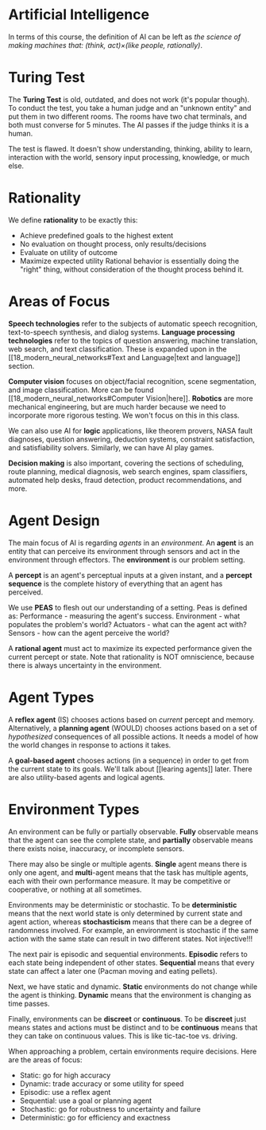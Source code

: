 # Artificial Intelligence
In terms of this course, the definition of AI can be left as *the science of making machines that: (think, act)$\times$(like people, rationally)*. 

# Turing Test

The **Turing Test** is old, outdated, and does not work (it's popular though). To conduct the test, you take a human judge and an "unknown entity" and put them in two different rooms. The rooms have two chat terminals, and both must converse for 5 minutes. The AI passes if the judge thinks it is a human. 

The test is flawed. It doesn't show understanding, thinking, ability to learn, interaction with the world, sensory input processing, knowledge, or much else. 

# Rationality

We define **rationality** to be exactly this:
- Achieve predefined goals to the highest extent
- No evaluation on thought process, only results/decisions
- Evaluate on utility of outcome
- Maximize expected utility
Rational behavior is essentially doing the "right" thing, without consideration of the thought process behind it. 

# Areas of Focus
**Speech technologies** refer to the subjects of automatic speech recognition, text-to-speech synthesis, and dialog systems. **Language processing technologies** refer to the topics of question answering, machine translation, web search, and text classification. 
These is expanded upon in the [[18_modern_neural_networks#Text and Language|text and language]] section. 

**Computer vision** focuses on object/facial recognition, scene segmentation, and image classification. More can be found [[18_modern_neural_networks#Computer Vision|here]].
**Robotics** are more mechanical engineering, but are much harder because we need to incorporate more rigorous testing. We won't focus on this in this class. 

We can also use AI for **logic** applications, like theorem provers, NASA fault diagnoses, question answering, deduction systems, constraint satisfaction, and satisfiability solvers. Similarly, we can have AI play games. 

**Decision making** is also important, covering the sections of scheduling, route planning, medical diagnosis, web search engines, spam classifiers, automated help desks, fraud detection, product recommendations, and more. 

# Agent Design

The main focus of AI is regarding *agents* in an *environment*. An **agent** is an entity that can perceive its environment through sensors and act in the environment through effectors. The **environment** is our problem setting. 

A **percept** is an agent's perceptual inputs at a given instant, and a **percept sequence** is the complete history of everything that an agent has perceived. 

We use **PEAS** to flesh out our understanding of a setting. Peas is defined as: 
Performance - measuring the agent's success. 
Environment - what populates the problem's world?
Actuators - what can the agent act with?
Sensors - how can the agent perceive the world?

A **rational agent** must act to maximize its expected performance given the current percept or state. Note that rationality is NOT omniscience, because there is always uncertainty in the environment. 

# Agent Types

A **reflex agent** (IS) chooses actions based on *current* percept and memory. 
Alternatively, a **planning agent** (WOULD) chooses actions based on a set of *hypothesized* consequences of all possible actions. It needs a model of how the world changes in response to actions it takes. 

A **goal-based agent** chooses actions (in a sequence) in order to get from the current state to its goals. 
We'll talk about [[learing agents]] later. There are also utility-based agents and logical agents. 

# Environment Types

An environment can be fully or partially observable. **Fully** observable means that the agent can see the complete state, and **partially** observable means there exists noise, inaccuracy, or incomplete sensors. 

There may also be single or multiple agents. **Single** agent means there is only one agent, and **multi**-agent means that the task has multiple agents, each with their own performance measure. It may be competitive or cooperative, or nothing at all sometimes. 

Environments may be deterministic or stochastic. To be **deterministic** means that the next world state is only determined by current state and agent action, whereas **stochasticism** means that there can be a degree of randomness involved. For example, an environment is stochastic if the same action with the same state can result in two different states. Not injective!!!

The next pair is episodic and sequential environments. **Episodic** refers to each state being independent of other states. **Sequential** means that every state can affect a later one (Pacman moving and eating pellets). 

Next, we have static and dynamic. **Static** environments do not change while the agent is thinking. **Dynamic** means that the environment is changing as time passes. 

Finally, environments can be **discreet** or **continuous**. To be **discreet** just means states and actions must be distinct and to be **continuous** means that they can take on continuous values. This is like tic-tac-toe vs. driving. 

When approaching a problem, certain environments require decisions. Here are the areas of focus:
- Static: go for high accuracy
- Dynamic: trade accuracy or some utility for speed
- Episodic: use a reflex agent
- Sequential: use a goal or planning agent
- Stochastic: go for robustness to uncertainty and failure
- Deterministic: go for efficiency and exactness